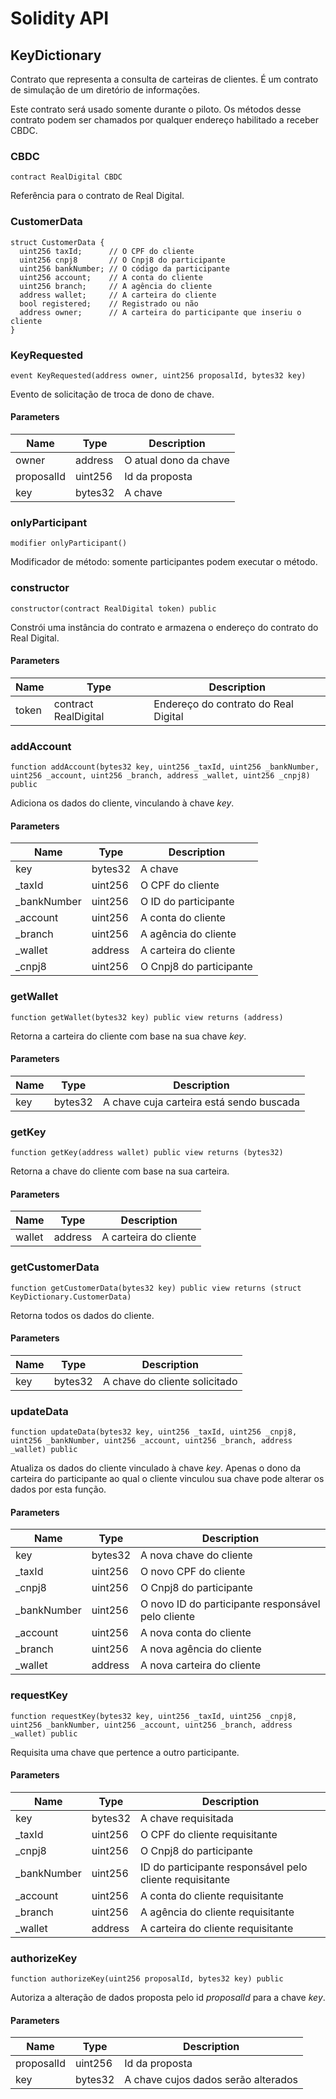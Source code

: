 # Solidity API

## KeyDictionary

Contrato que representa a consulta de carteiras de clientes. É um contrato de simulação de um diretório de informações.

Este contrato será usado somente durante o piloto. Os métodos desse contrato podem ser chamados por qualquer endereço habilitado a receber CBDC.

### CBDC

```solidity
contract RealDigital CBDC
```

Referência para o contrato de Real Digital.

### CustomerData

```solidity
struct CustomerData {
  uint256 taxId;      // O CPF do cliente
  uint256 cnpj8       // O Cnpj8 do participante
  uint256 bankNumber; // O código da participante
  uint256 account;    // A conta do cliente
  uint256 branch;     // A agência do cliente   
  address wallet;     // A carteira do cliente
  bool registered;    // Registrado ou não
  address owner;      // A carteira do participante que inseriu o cliente
}
```

### KeyRequested

```solidity
event KeyRequested(address owner, uint256 proposalId, bytes32 key)
```

Evento de solicitação de troca de dono de chave.

#### Parameters

| Name | Type | Description |
| ---- | ---- | ----------- |
| owner | address | O atual dono da chave |
| proposalId | uint256 | Id da proposta |
| key | bytes32 | A chave |

### onlyParticipant

```solidity
modifier onlyParticipant()
```

Modificador de método: somente participantes podem executar o método.


### constructor

```solidity
constructor(contract RealDigital token) public
```

Constrói uma instância do contrato e armazena o endereço do contrato do Real Digital.

#### Parameters

| Name | Type | Description |
| ---- | ---- | ----------- |
| token | contract RealDigital | Endereço do contrato do Real Digital |



### addAccount

```solidity
function addAccount(bytes32 key, uint256 _taxId, uint256 _bankNumber, uint256 _account, uint256 _branch, address _wallet, uint256 _cnpj8) public
```

Adiciona os dados do cliente, vinculando à chave _key_.

#### Parameters

| Name | Type | Description |
| ---- | ---- | ----------- |
| key | bytes32 | A chave |
| _taxId | uint256 | O CPF do cliente |
| _bankNumber | uint256 | O ID do participante |
| _account | uint256 | A conta do cliente |
| _branch | uint256 | A agência do cliente |
| _wallet | address | A carteira do cliente |
| _cnpj8 | uint256 | O Cnpj8 do participante |

### getWallet

```solidity
function getWallet(bytes32 key) public view returns (address)
```

Retorna a carteira do cliente com base na sua chave _key_.

#### Parameters

| Name | Type | Description |
| ---- | ---- | ----------- |
| key | bytes32 | A chave cuja carteira está sendo buscada |


### getKey

```solidity
function getKey(address wallet) public view returns (bytes32)
```

Retorna a chave do cliente com base na sua carteira.

#### Parameters

| Name | Type | Description |
| ---- | ---- | ----------- |
| wallet | address | A carteira do cliente |



### getCustomerData

```solidity
function getCustomerData(bytes32 key) public view returns (struct KeyDictionary.CustomerData)
```

Retorna todos os dados do cliente.

#### Parameters

| Name | Type | Description |
| ---- | ---- | ----------- |
| key | bytes32 | A chave do cliente solicitado |

### updateData

```solidity
function updateData(bytes32 key, uint256 _taxId, uint256 _cnpj8, uint256 _bankNumber, uint256 _account, uint256 _branch, address _wallet) public
```

Atualiza os dados do cliente vinculado à chave _key_. Apenas o dono da carteira do participante ao qual o cliente vinculou sua chave pode alterar os dados por esta função.

#### Parameters

| Name | Type | Description |
| ---- | ---- | ----------- |
| key | bytes32 | A nova chave do cliente |
| _taxId | uint256 | O novo CPF do cliente |
| _cnpj8 | uint256 | O Cnpj8 do participante |
| _bankNumber | uint256 | O novo ID do participante responsável pelo cliente |
| _account | uint256 | A nova conta do cliente |
| _branch | uint256 | A nova agência do cliente |
| _wallet | address | A nova carteira do cliente |

### requestKey

```solidity
function requestKey(bytes32 key, uint256 _taxId, uint256 _cnpj8, uint256 _bankNumber, uint256 _account, uint256 _branch, address _wallet) public
```

Requisita uma chave que pertence a outro participante.

#### Parameters

| Name | Type | Description |
| ---- | ---- | ----------- |
| key | bytes32 | A chave requisitada |
| _taxId | uint256 | O CPF do cliente requisitante |
| _cnpj8 | uint256 | O Cnpj8 do participante |
| _bankNumber | uint256 | ID do participante responsável pelo cliente requisitante |
| _account | uint256 | A conta do cliente requisitante |
| _branch | uint256 | A agência do cliente requisitante |
| _wallet | address | A carteira do cliente requisitante |

### authorizeKey

```solidity
function authorizeKey(uint256 proposalId, bytes32 key) public
```

Autoriza a alteração de dados proposta pelo id _proposalId_ para a chave _key_.

#### Parameters

| Name | Type | Description |
| ---- | ---- | ----------- |
| proposalId | uint256 | Id da proposta |
| key | bytes32 | A chave cujos dados serão alterados |

